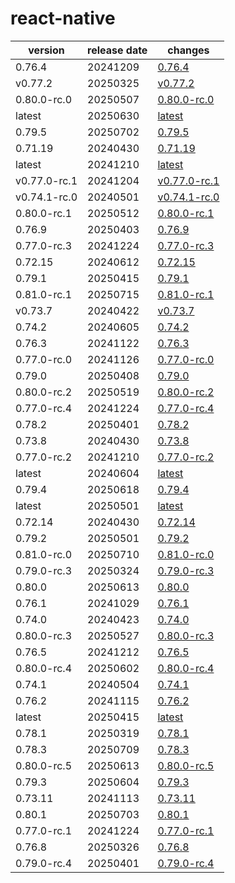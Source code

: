 # react-native	


|version|release date|changes|
|---|---|---|
|0.76.4|20241209|[0.76.4](./0.76.4-20241209.md)|
|v0.77.2|20250325|[v0.77.2](./v0.77.2-20250325.md)|
|0.80.0-rc.0|20250507|[0.80.0-rc.0](./0.80.0-rc.0-20250507.md)|
|latest|20250630|[latest](./latest-20250630.md)|
|0.79.5|20250702|[0.79.5](./0.79.5-20250702.md)|
|0.71.19|20240430|[0.71.19](./0.71.19-20240430.md)|
|latest|20241210|[latest](./latest-20241210.md)|
|v0.77.0-rc.1|20241204|[v0.77.0-rc.1](./v0.77.0-rc.1-20241204.md)|
|v0.74.1-rc.0|20240501|[v0.74.1-rc.0](./v0.74.1-rc.0-20240501.md)|
|0.80.0-rc.1|20250512|[0.80.0-rc.1](./0.80.0-rc.1-20250512.md)|
|0.76.9|20250403|[0.76.9](./0.76.9-20250403.md)|
|0.77.0-rc.3|20241224|[0.77.0-rc.3](./0.77.0-rc.3-20241224.md)|
|0.72.15|20240612|[0.72.15](./0.72.15-20240612.md)|
|0.79.1|20250415|[0.79.1](./0.79.1-20250415.md)|
|0.81.0-rc.1|20250715|[0.81.0-rc.1](./0.81.0-rc.1-20250715.md)|
|v0.73.7|20240422|[v0.73.7](./v0.73.7-20240422.md)|
|0.74.2|20240605|[0.74.2](./0.74.2-20240605.md)|
|0.76.3|20241122|[0.76.3](./0.76.3-20241122.md)|
|0.77.0-rc.0|20241126|[0.77.0-rc.0](./0.77.0-rc.0-20241126.md)|
|0.79.0|20250408|[0.79.0](./0.79.0-20250408.md)|
|0.80.0-rc.2|20250519|[0.80.0-rc.2](./0.80.0-rc.2-20250519.md)|
|0.77.0-rc.4|20241224|[0.77.0-rc.4](./0.77.0-rc.4-20241224.md)|
|0.78.2|20250401|[0.78.2](./0.78.2-20250401.md)|
|0.73.8|20240430|[0.73.8](./0.73.8-20240430.md)|
|0.77.0-rc.2|20241210|[0.77.0-rc.2](./0.77.0-rc.2-20241210.md)|
|latest|20240604|[latest](./latest-20240604.md)|
|0.79.4|20250618|[0.79.4](./0.79.4-20250618.md)|
|latest|20250501|[latest](./latest-20250501.md)|
|0.72.14|20240430|[0.72.14](./0.72.14-20240430.md)|
|0.79.2|20250501|[0.79.2](./0.79.2-20250501.md)|
|0.81.0-rc.0|20250710|[0.81.0-rc.0](./0.81.0-rc.0-20250710.md)|
|0.79.0-rc.3|20250324|[0.79.0-rc.3](./0.79.0-rc.3-20250324.md)|
|0.80.0|20250613|[0.80.0](./0.80.0-20250613.md)|
|0.76.1|20241029|[0.76.1](./0.76.1-20241029.md)|
|0.74.0|20240423|[0.74.0](./0.74.0-20240423.md)|
|0.80.0-rc.3|20250527|[0.80.0-rc.3](./0.80.0-rc.3-20250527.md)|
|0.76.5|20241212|[0.76.5](./0.76.5-20241212.md)|
|0.80.0-rc.4|20250602|[0.80.0-rc.4](./0.80.0-rc.4-20250602.md)|
|0.74.1|20240504|[0.74.1](./0.74.1-20240504.md)|
|0.76.2|20241115|[0.76.2](./0.76.2-20241115.md)|
|latest|20250415|[latest](./latest-20250415.md)|
|0.78.1|20250319|[0.78.1](./0.78.1-20250319.md)|
|0.78.3|20250709|[0.78.3](./0.78.3-20250709.md)|
|0.80.0-rc.5|20250613|[0.80.0-rc.5](./0.80.0-rc.5-20250613.md)|
|0.79.3|20250604|[0.79.3](./0.79.3-20250604.md)|
|0.73.11|20241113|[0.73.11](./0.73.11-20241113.md)|
|0.80.1|20250703|[0.80.1](./0.80.1-20250703.md)|
|0.77.0-rc.1|20241224|[0.77.0-rc.1](./0.77.0-rc.1-20241224.md)|
|0.76.8|20250326|[0.76.8](./0.76.8-20250326.md)|
|0.79.0-rc.4|20250401|[0.79.0-rc.4](./0.79.0-rc.4-20250401.md)|

